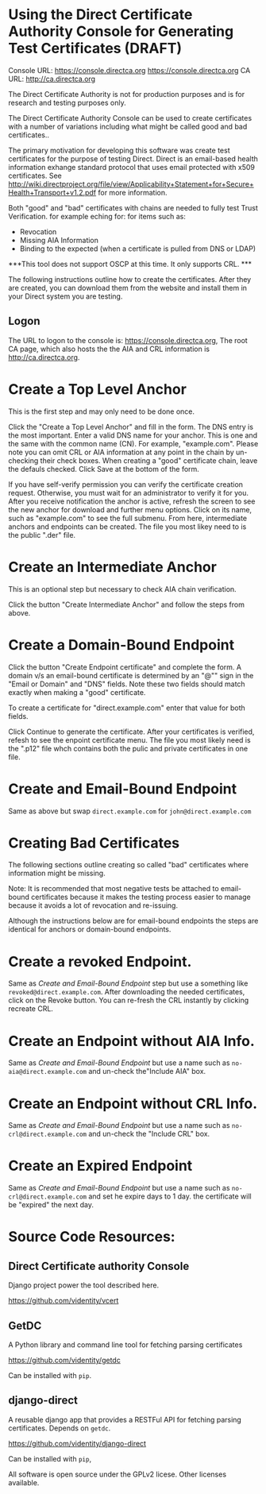Using the Direct Certificate Authority Console for Generating Test Certificates (DRAFT)
======================================================================================


Console URL: https://console.directca.org https://console.directca.org
CA URL:  http://ca.directca.org


The Direct Certificate Authority is not for production purposes and is for research and testing purposes only.

The Direct Certificate Authority Console can be used to create
certificates with a number of variations including what might be
called good and bad certificates..

The primary motivation for developing this software was create test
certificates for the purpose of testing Direct. Direct is an email-based
health information exhange standard protocol that uses email protected with
x509 certificates. See
http://wiki.directproject.org/file/view/Applicability+Statement+for+Secure+Health+Transport+v1.2.pdf
 for more information.

Both "good" and "bad" certificates with chains are needed to 
fully test Trust Verification. for example eching for: for items such as:

* Revocation
* Missing AIA Information
* Binding to the expected (when a certificate is pulled from DNS or LDAP)


***This tool does not support OSCP at this time. It only supports CRL. ***

The following instructions outline how to create the certificates. 
After they are created, you can download them from the website and install them in your 
Direct system you are testing.


Logon
-----

The URL to logon to the console is: https://console.directca.org, The root CA page, which also hosts the the AIA and CRL information is http://ca.directca.org.


Create a Top Level Anchor
=========================

This is the first step and may only need to be done once.

Click the "Create a Top Level Anchor" and fill in the form. The DNS entry is the most important.
Enter a valid DNS name for your anchor. This is one and the same with the common name (CN).
For example, "example.com". Please note you can omit CRL or AIA information at any point in the chain by un-checking their check boxes.
When creating a "good" certificate chain, leave the defauls checked.  Click Save at the bottom of the form.


If you have self-verify permission you can verify the certificate creation request.
Otherwise, you must wait for an administrator to verify it for you. After you receive notification the 
anchor is active, refresh the screen to see the new anchor for download and further menu options.
Click on its name, such as "example.com" to see the full submenu. From here, intermediate anchors and endpoints can be created. The file you most likey need to is the public ".der" file.


Create an Intermediate Anchor
=============================

This is an optional step but necessary to check AIA chain verification.

Click the button "Create Intermediate Anchor" and follow the steps from above.


Create a Domain-Bound Endpoint
==============================

Click the button "Create Endpoint certificate" and
complete the form.  A domain v/s an email-bound certificate is determined by an "@"" sign in the
"Email or Domain" and "DNS" fields. Note these two fields should match exactly when making a
"good" certificate.

To create a certificate for "direct.example.com" enter that value for both fields.


Click Continue to generate the certificate.
After your certificates is verified, refesh to see the enpoint certificate menu.
The file you most likely need is the ".p12" file whch contains both the pulic and private
certificates in one file.



Create and Email-Bound Endpoint
===============================


Same as above but swap `direct.example.com` for `john@direct.example.com`


Creating Bad Certificates
=========================

The following sections outline creating so called "bad" certificates where information might be missing.

Note: It is recommended that most negative tests be attached to email-bound 
certificates because it makes the testing process easier to manage because 
it avoids a lot of revocation and re-issuing.

Although the instructions below are for email-bound endpoints the steps are identical for anchors or domain-bound endpoints.


Create a revoked Endpoint.
=========================


Same as *Create and Email-Bound Endpoint* step but use a something like `revoked@direct.example.com`.
After downloading the needed certificates, click on the Revoke button.  You can re-fresh the CRL instantly by clicking recreate CRL.


Create an Endpoint without AIA Info.
====================================

Same as *Create and Email-Bound Endpoint*  but use a name such as `no-aia@direct.example.com` and un-check the"Include AIA" box.


Create an Endpoint without CRL Info.
====================================


Same as *Create and Email-Bound Endpoint* but use a name such as `no-crl@direct.example.com` and un-check the "Include CRL" box.

Create an Expired Endpoint
===========================

Same as *Create and Email-Bound Endpoint* but use a name such as `no-crl@direct.example.com` and  set he expire days to 1 day. the certificate will be "expired" the next day.



Source Code Resources:
=====================

Direct Certificate authority Console
------------------------------------

Django project power the tool described here.

https://github.com/videntity/vcert


GetDC
-----
A Python library and command line tool for fetching parsing certificates


https://github.com/videntity/getdc

Can be installed with `pip`.


django-direct
--------------
A reusable django app that provides a RESTFul API for fetching parsing
certificates. Depends on `getdc`.



https://github.com/videntity/django-direct

Can be installed with `pip`,




All software is open source under the GPLv2 licese.  Other licenses available.


